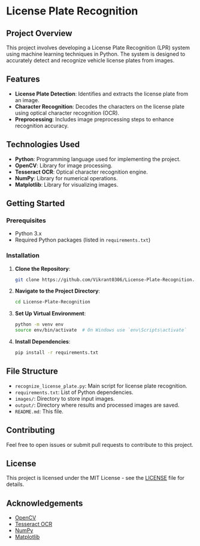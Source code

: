 # License Plate Recognition

## Project Overview

This project involves developing a License Plate Recognition (LPR) system using machine learning techniques in Python. The system is designed to accurately detect and recognize vehicle license plates from images.

## Features

- **License Plate Detection**: Identifies and extracts the license plate from an image.
- **Character Recognition**: Decodes the characters on the license plate using optical character recognition (OCR).
- **Preprocessing**: Includes image preprocessing steps to enhance recognition accuracy.

## Technologies Used

- **Python**: Programming language used for implementing the project.
- **OpenCV**: Library for image processing.
- **Tesseract OCR**: Optical character recognition engine.
- **NumPy**: Library for numerical operations.
- **Matplotlib**: Library for visualizing images.

## Getting Started

### Prerequisites

- Python 3.x
- Required Python packages (listed in `requirements.txt`)

### Installation

1. **Clone the Repository**:
   ```bash
   git clone https://github.com/Vikrant0306/License-Plate-Recognition.git
   ```

2. **Navigate to the Project Directory**:
   ```bash
   cd License-Plate-Recognition
   ```

3. **Set Up Virtual Environment**:
   ```bash
   python -m venv env
   source env/bin/activate  # On Windows use `env\Scripts\activate`
   ```

4. **Install Dependencies**:
   ```bash
   pip install -r requirements.txt
   ```

## File Structure

- `recognize_license_plate.py`: Main script for license plate recognition.
- `requirements.txt`: List of Python dependencies.
- `images/`: Directory to store input images.
- `output/`: Directory where results and processed images are saved.
- `README.md`: This file.

## Contributing

Feel free to open issues or submit pull requests to contribute to this project.

## License

This project is licensed under the MIT License - see the [LICENSE](LICENSE) file for details.

## Acknowledgements

- [OpenCV](https://opencv.org/)
- [Tesseract OCR](https://github.com/tesseract-ocr/tesseract)
- [NumPy](https://numpy.org/)
- [Matplotlib](https://matplotlib.org/)
